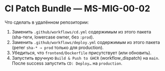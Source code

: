 # CI Patch Bundle — MS-MIG-00-02
Что сделать в удалённом репозитории:
1) Заменить `.github/workflows/cd.yml` содержимым из этого пакета (sha-теги, lowercase owner, без `:prod`).
2) Заменить `.github/workflows/deploy.yml` содержимым из этого пакета (ретег `sha-* → prod` только для production).
3) Убедиться, что `frontend/Dockerfile` присутствует (или обновить).
4) Запустить вручную `Build & Push to GHCR` (workflow_dispatch) на `main`. После success запустить `CD: Deploy…` на `production`.
